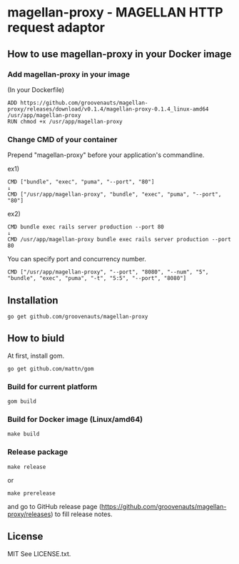 # magellan-proxy - MAGELLAN HTTP request adaptor

## How to use magellan-proxy in your Docker image

### Add magellan-proxy in your image

(In your Dockerfile)
```
ADD https://github.com/groovenauts/magellan-proxy/releases/download/v0.1.4/magellan-proxy-0.1.4_linux-amd64 /usr/app/magellan-proxy
RUN chmod +x /usr/app/magellan-proxy
```

### Change CMD of your container

Prepend "magellan-proxy" before your application's commandline.

ex1)
```
CMD ["bundle", "exec", "puma", "--port", "80"]
↓
CMD ["/usr/app/magellan-proxy", "bundle", "exec", "puma", "--port", "80"]
```

ex2)
```
CMD bundle exec rails server production --port 80
↓
CMD /usr/app/magellan-proxy bundle exec rails server production --port 80
```

You can specify port and concurrency number.

```
CMD ["/usr/app/magellan-proxy", "--port", "8080", "--num", "5", "bundle", "exec", "puma", "-t", "5:5", "--port", "8080"]
```

## Installation

```
go get github.com/groovenauts/magellan-proxy
```

## How to biuld

At first, install gom.

```
go get github.com/mattn/gom
```

### Build for current platform

```
gom build
```

### Build for Docker image (Linux/amd64)

```
make build
```

### Release package

```
make release
```
or
```
make prerelease
```

and go to GitHub release page (https://github.com/groovenauts/magellan-proxy/releases) to fill release notes.

## License

MIT
See LICENSE.txt.
